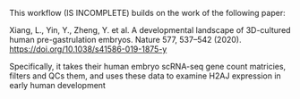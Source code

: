 This workflow (IS INCOMPLETE) builds on the work of the following paper:

Xiang, L., Yin, Y., Zheng, Y. et al. A developmental landscape of 3D-cultured human pre-gastrulation embryos. Nature 577, 537–542 (2020). https://doi.org/10.1038/s41586-019-1875-y

Specifically, it takes their human embryo scRNA-seq gene count matricies, filters and QCs them, and uses these data to examine H2AJ expression in early human development
